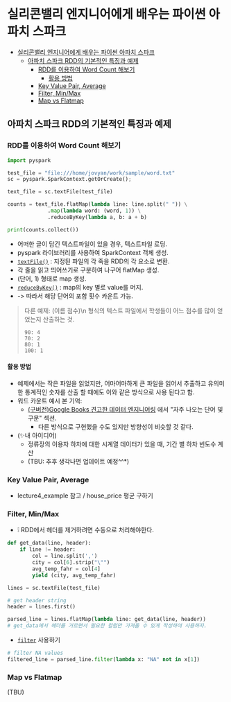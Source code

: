 # 실리콘밸리 엔지니어에게 배우는 파이썬 아파치 스파크


- [실리콘밸리 엔지니어에게 배우는 파이썬 아파치 스파크](#실리콘밸리-엔지니어에게-배우는-파이썬-아파치-스파크)
  - [아파치 스파크 RDD의 기본적인 특징과 예제](#아파치-스파크-rdd의-기본적인-특징과-예제)
    - [RDD를 이용하여 Word Count 해보기](#rdd를-이용하여-word-count-해보기)
      - [활용 방법](#활용-방법)
    - [Key Value Pair, Average](#key-value-pair-average)
    - [Filter, Min/Max](#filter-minmax)
    - [Map vs Flatmap](#map-vs-flatmap)


## 아파치 스파크 RDD의 기본적인 특징과 예제

### RDD를 이용하여 Word Count 해보기

```python
import pyspark

test_file = "file:///home/jovyan/work/sample/word.txt"
sc = pyspark.SparkContext.getOrCreate();

text_file = sc.textFile(test_file)

counts = text_file.flatMap(lambda line: line.split(" ")) \
             .map(lambda word: (word, 1)) \
             .reduceByKey(lambda a, b: a + b)

print(counts.collect())
```
- 어떠한 글이 담긴 텍스트파일이 있을 경우, 텍스트파일 로딩.
- pyspark 라이브러리를 사용하여 SparkContext 객체 생성.
- [`textFile()`](https://spark.apache.org/docs/latest/api/python/reference/api/pyspark.SparkContext.textFile.html?highlight=textfile) : 지정된 파일의 각 죽을 RDD의 각 요소로 변환.
- 각 줄을 읽고 띄어쓰기로 구분하여 나구어 flatMap 생성.
- (단어, 1) 형태로 map 생성.
- [`reduceByKey()`](https://spark.apache.org/docs/latest/api/python/reference/api/pyspark.RDD.reduceByKey.html) : map의 key 별로  value를 머지.
- -> 따라서 해당 단어의 포함 횟수 카운트 가능.

> 다른 예제: (이름 점수)\n 형식의 텍스트 파일에서 학생들이 어느 점수를 많이 얻었는지 산출하는 것.
> ```
> 90: 4
> 70: 2
> 80: 1
> 100: 1
> ```

#### 활용 방법
- 예제에서는 작은 파일을 읽었지만, 어마어마하게 큰 파일을 읽어서 추출하고 유의미한 통계적인 숫자를 산출 할 때에도 이와 같은 방식으로 사용 된다고 함.
- 워드 카운트 예시 본 기억:
  - [(구버전)Google Books 견고한 데이터 엔지니어링](https://books.google.co.kr/books?id=cOvLEAAAQBAJ&newbks=1&newbks_redir=0&dq=%EA%B2%AC%EA%B3%A0%ED%95%9C+%EB%8D%B0%EC%9D%B4%ED%84%B0%EC%97%94%EC%A7%80%EB%8B%88%EC%96%B4%EB%A7%81&hl=ko&source=gbs_navlinks_s) 에서 "자주 나오는 단어 및 구문" 섹션.
    - 다른 방식으로 구현했을 수도 있지만 방향성이 비슷할 것 같다.
- (✨내 아이디어)
  - 정류장의 이용자 하차에 대한 시계열 데이터가 있을 때, 기간 별 하차 빈도수 계산
  - (TBU: 추후 생각나면 업데이트 예정^^*)

### Key Value Pair, Average
- lecture4_example 참고 / house_price 평균 구하기

### Filter, Min/Max
- ❕ RDD에서 헤더를 제거하려면 수동으로 처리해야한다.
```python
def get_data(line, header):
    if line != header:
        col = line.split(',')
        city = col[6].strip("\"")
        avg_temp_fahr = col[4]
        yield (city, avg_temp_fahr)

lines = sc.textFile(test_file)

# get header string
header = lines.first()

parsed_line = lines.flatMap(lambda line: get_data(line, header))
# get_data에서 헤더를 거르면서 필요한 컬럼만 가져올 수 있게 작성하여 사용하자.
```

- [`filter`](https://spark.apache.org/docs/latest/api/python/reference/api/pyspark.RDD.filter.html?highlight=filter#pyspark.RDD.filter) 사용하기
```python
# filter NA values
filtered_line = parsed_line.filter(lambda x: "NA" not in x[1])
```

### Map vs Flatmap
(TBU)